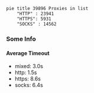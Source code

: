 
```mermaid
pie title 39896 Proxies in list
    "HTTP" : 23941
    "HTTPS": 5931
    "SOCKS" : 14562
```

### Some Info
#### Average Timeout

- mixed: 3.0s
- http: 1.5s
- https: 8.6s
- socks: 6.4s